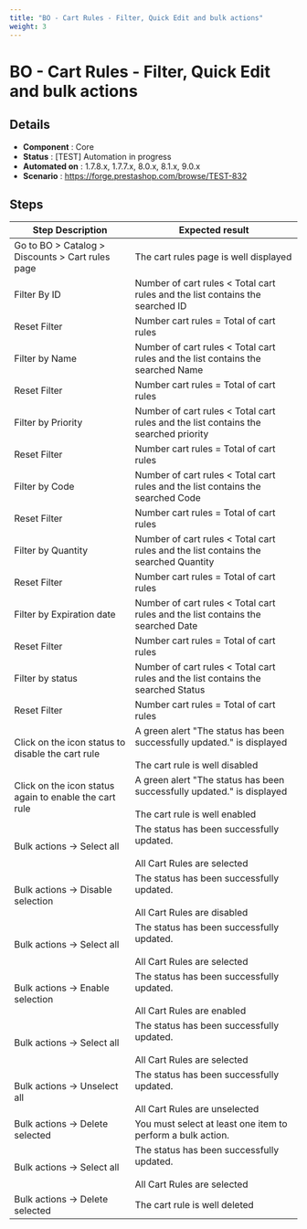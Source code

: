 ```yaml
---
title: "BO - Cart Rules - Filter, Quick Edit and bulk actions"
weight: 3
---
```


# BO - Cart Rules - Filter, Quick Edit and bulk actions
## Details
* **Component** : Core
* **Status** : [TEST] Automation in progress
* **Automated on** : 1.7.8.x, 1.7.7.x, 8.0.x, 8.1.x, 9.0.x
* **Scenario** : https://forge.prestashop.com/browse/TEST-832

## Steps
| Step Description | Expected result |
| ----- | ----- |
| Go to BO > Catalog > Discounts > Cart rules page | The cart rules page is well displayed |
| Filter By ID | Number of cart rules < Total cart rules and the list contains the searched ID |
| Reset Filter | Number cart rules = Total of cart rules |
| Filter by Name | Number of cart rules < Total cart rules and the list contains the searched Name |
| Reset Filter | Number cart rules = Total of cart rules |
| Filter by Priority | Number of cart rules < Total cart rules and the list contains the searched priority |
| Reset Filter | Number cart rules = Total of cart rules |
| Filter by Code | Number of cart rules < Total cart rules and the list contains the searched Code |
| Reset Filter | Number cart rules = Total of cart rules |
| Filter by Quantity | Number of cart rules < Total cart rules and the list contains the searched Quantity |
| Reset Filter | Number cart rules = Total of cart rules |
| Filter by Expiration date | Number of cart rules < Total cart rules and the list contains the searched Date |
| Reset Filter | Number cart rules = Total of cart rules |
| Filter by status | Number of cart rules < Total cart rules and the list contains the searched Status |
| Reset Filter | Number cart rules = Total of cart rules |
| Click on the icon status to disable the cart rule | A green alert "The status has been successfully updated." is displayed<br><br>The cart rule is well disabled |
| Click on the icon status again to enable the cart rule | A green alert "The status has been successfully updated." is displayed<br><br>The cart rule is well enabled |
| Bulk actions -> Select all | The status has been successfully updated.<br> <br>All Cart Rules are selected |
| Bulk actions -> Disable selection | The status has been successfully updated.<br> <br>All Cart Rules are disabled |
| Bulk actions -> Select all | The status has been successfully updated.<br> <br>All Cart Rules are selected |
| Bulk actions -> Enable selection | The status has been successfully updated.<br> <br>All Cart Rules are enabled |
| Bulk actions -> Select all | The status has been successfully updated.<br> <br>All Cart Rules are selected |
| Bulk actions -> Unselect all | The status has been successfully updated.<br> <br>All Cart Rules are unselected |
| Bulk actions -> Delete selected | You must select at least one item to perform a bulk action. |
| Bulk actions -> Select all | The status has been successfully updated.<br> <br>All Cart Rules are selected |
| Bulk actions -> Delete selected | The cart rule is well deleted |
